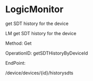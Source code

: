#     LogicMonitor


get SDT history for the device

LM get SDT history for the device

Method: Get

OperationID: getSDTHistoryByDeviceId

EndPoint:

/device/devices/{id}/historysdts
